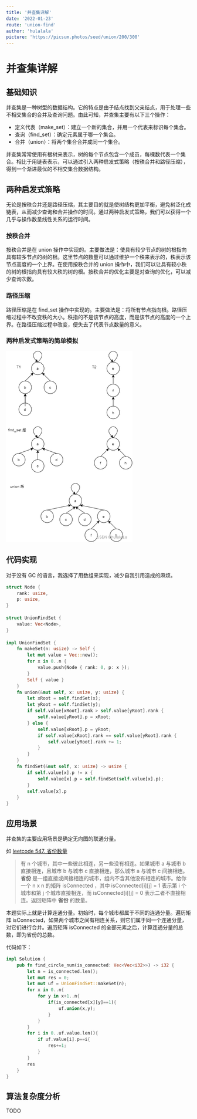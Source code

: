 ```yaml
---
title: '并查集详解'
date: '2022-01-23'
route: 'union-find'
author: 'hulalala'
picture: 'https://picsum.photos/seed/union/200/300'
---
```


# 并查集详解

## 基础知识

并查集是一种树型的数据结构。它的特点是由子结点找到父亲结点，用于处理一些不相交集合的合并及查询问题。由此可知，并查集主要有以下三个操作：

- 定义代表（make_set）：建立一个新的集合，并用一个代表来标识每个集合。
- 查询（find_set）：确定元素属于哪一个集合。
- 合并（union）：将两个集合合并成同一个集合。

并查集常常使用有根树来表示，树的每个节点包含一个成员，每棵数代表一个集合。相比于用链表表示，可以通过引入两种启发式策略（按秩合并和路径压缩），得到一个渐进最优的不相交集合数据结构。

## 两种启发式策略

无论是按秩合并还是路径压缩，其主要目的就是使树结构更加平衡，避免树泛化成链表，从而减少查询和合并操作的时间。通过两种启发式策略，我们可以获得一个几乎与操作数呈线性关系的运行时间。

### 按秩合并

按秩合并是在 union 操作中实现的。主要做法是：使具有较少节点的树的根指向具有较多节点的树的根。这里节点的数量可以通过维护一个秩来表示的，秩表示该节点高度的一个上界。在使用按秩合并的 union 操作中，我们可以让具有较小秩的树的根指向具有较大秩的树的根。按秩合并的优化主要是对查询的优化，可以减少查询次数。

### 路径压缩

路径压缩是在 find_set 操作中实现的。主要做法是：将所有节点指向根。路径压缩过程中不改变秩的大小。秩指的不是该节点的高度，而是该节点的高度的一个上界。在路径压缩过程中改变，便失去了代表节点数量的意义。

### 两种启发式策略的简单模拟

![两种启发式策略](../static/images/uf.png)

## 代码实现

对于没有 GC 的语言，我选择了用数组来实现，减少自我引用造成的麻烦。

```rust
struct Node {
    rank: usize,
    p: usize,
}

struct UnionFindSet {
    value: Vec<Node>,
}

impl UnionFindSet {
    fn makeSet(n: usize) -> Self {
        let mut value = Vec::new();
        for x in 0..n {
            value.push(Node { rank: 0, p: x });
        }
        Self { value }
    }
    fn union(&mut self, x: usize, y: usize) {
        let xRoot = self.findSet(x);
        let yRoot = self.findSet(y);
        if self.value[xRoot].rank > self.value[yRoot].rank {
            self.value[yRoot].p = xRoot;
        } else {
            self.value[xRoot].p = yRoot;
            if self.value[xRoot].rank == self.value[yRoot].rank {
                self.value[yRoot].rank += 1;
            }
        }
    }
    fn findSet(&mut self, x: usize) -> usize {
        if self.value[x].p != x {
            self.value[x].p = self.findSet(self.value[x].p);
        }
        self.value[x].p
    }
}

```

## 应用场景

并查集的主要应用场景是确定无向图的联通分量。

如 [leetcode 547. 省份数量](https://leetcode-cn.com/problems/number-of-provinces/)

> 有 n 个城市，其中一些彼此相连，另一些没有相连。如果城市 a 与城市 b 直接相连，且城市 b 与城市 c 直接相连，那么城市 a 与城市 c 间接相连。 **省份** 是一组直接或间接相连的城市，组内不含其他没有相连的城市。给你一个 n x n 的矩阵 isConnected ，其中 isConnected[i][j] = 1 表示第 i 个城市和第 j 个城市直接相连，而 isConnected[i][j] = 0 表示二者不直接相连。返回矩阵中 **省份** 的数量。

本题实际上就是计算连通分量。初始时，每个城市都属于不同的连通分量。遍历矩阵 isConnected，如果两个城市之间有相连关系，则它们属于同一个连通分量，对它们进行合并。遍历矩阵 isConnected 的全部元素之后，计算连通分量的总数，即为省份的总数。

代码如下：

```rust
impl Solution {
    pub fn find_circle_num(is_connected: Vec<Vec<i32>>) -> i32 {
        let n = is_connected.len();
        let mut res = 0;
        let mut uf = UnionFindSet::makeSet(n);
        for x in 0..n{
            for y in x+1..n{
                if(is_connected[x][y]==1){
                    uf.union(x,y);
                }
            }
        }
        for i in 0..uf.value.len(){
            if uf.value[i].p==i{
                res+=1;
            }
        }
        res
    }
}

```

## 算法复杂度分析

TODO
